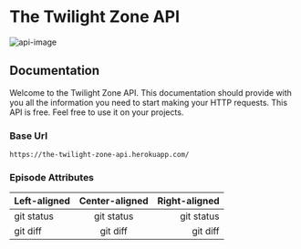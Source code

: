 # The Twilight Zone API

![api-image](https://user-images.githubusercontent.com/36783010/147991253-c189846a-0ce1-400d-824b-179c574f05c5.png)

## Documentation

Welcome to the Twilight Zone API. This documentation should provide with you all the information you need to start making your HTTP requests. This API is free. Feel free to use it on your projects.

### Base Url

`https://the-twilight-zone-api.herokuapp.com/`

### Episode Attributes

| Left-aligned | Center-aligned | Right-aligned |
| :---         |     :---:      |          ---: |
| git status   | git status     | git status    |
| git diff     | git diff       | git diff      |
